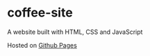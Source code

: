 # coffee-site

A website built with HTML, CSS and JavaScript

Hosted on [Github Pages](https://cguttweb.github.io/coffee-site/)
